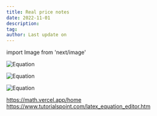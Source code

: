 ```yaml
---
title: Real price notes
date: 2022-11-01
description:
tag:
author: Last update on
---
```


import Image from 'next/image'

![Equation](https://math.vercel.app?from=Real\:change=Nominal\:change-Inflation)

![Equation](https://math.vercel.app?from=Real\:price=\frac{Nominal\:value}{Price\:index}\times100)


![Equation](https://math.vercel.app?from=\frac{1}{\Gamma(s)}\int_{0}^{\infty}\frac{u^{s-1}}{e^{u}-1}\mathrm{d}u)



https://math.vercel.app/home
https://www.tutorialspoint.com/latex_equation_editor.htm
